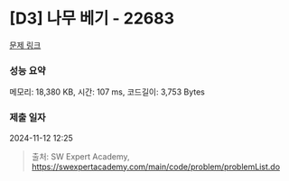 # [D3] 나무 베기 - 22683 

[문제 링크](https://swexpertacademy.com/main/code/problem/problemDetail.do?contestProbId=AZIyCYJ6p30DFAQP) 

### 성능 요약

메모리: 18,380 KB, 시간: 107 ms, 코드길이: 3,753 Bytes

### 제출 일자

2024-11-12 12:25



> 출처: SW Expert Academy, https://swexpertacademy.com/main/code/problem/problemList.do